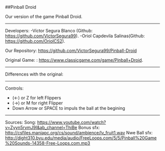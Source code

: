 ﻿##Pinball Droid

Our version of the game Pinball Droid.

____________________________
Developers:
-Víctor Segura Blanco (Github: https://github.com/VictorSegura99).
-Oriol Capdevila Salinas(Github: https://github.com/OriolCS2).

Our Repository: https://github.com/VictorSegura99/Pinball-Droid

Original Game: : https://www.classicgame.com/game/Pinball+Droid.

_____________________________
Differences with the original:


_____________________________
Controls:
- (<-) or Z for left Flippers
- (->) or M for right Flipper
- Down Arrow or SPACE to impuls the ball at the begining

___________________
Sources:
Song: https://www.youtube.com/watch?v=Zyyn5rvmJ9I&ab_channel=ThiBe
Bonus sfx: http://csfiles.maniapc.org/cs/sound/ambience/lv_fruit1.wav
Nwe Ball sfx: http://dight310.byu.edu/media/audio/FreeLoops.com/5/5/Pinball%20Game%20Sounds-14358-Free-Loops.com.mp3